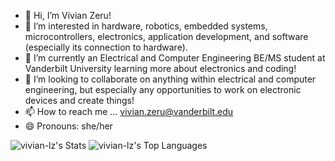 - 👋 Hi, I’m Vivian Zeru!
- 👀 I’m interested in hardware, robotics, embedded systems, microcontrollers, electronics, application development, and software (especially its connection to hardware).
- 🌱 I’m currently an Electrical and Computer Engineering BE/MS student at Vanderbilt University learning more about electronics and coding!
- 💞️ I’m looking to collaborate on anything within electrical and computer engineering, but especially any opportunities to work on electronic devices and create things!
- 📫 How to reach me ... vivian.zeru@vanderbilt.edu
- 😄 Pronouns: she/her

![vivian-lz's Stats](https://github-readme-stats.vercel.app/api?username=vivian-lz&theme=vue-dark&show_icons=true&hide_border=true&count_private=true)
![vivian-lz's Top Languages](https://github-readme-stats.vercel.app/api/top-langs/?username=vivian-lz&theme=vue-dark&show_icons=true&hide_border=true&layout=compact)

<!---
vivian-lz/vivian-lz is a ✨ special ✨ repository because its `README.md` (this file) appears on your GitHub profile.
You can click the Preview link to take a look at your changes.
--->
